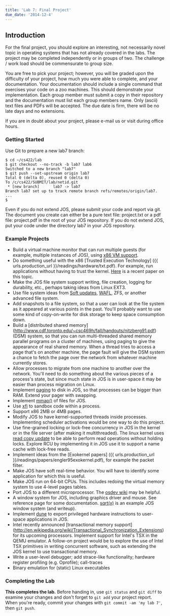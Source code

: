 ```yaml
---
title: 'Lab 7: Final Project'
due_date: '2014-12-4'
---
```


Introduction
------------

For the final project,
you should explore an interesting,
not necessarily novel topic in operating systems
that has not already covered in the labs.
The project may be completed independently or in groups of two.
The challenge / work load should be commensurate to group size.

You are free to pick your project;
however, you will be graded upon the difficulty of your project,
how much you were able to complete,
and your documentation.
Your documentation should include a single command
that exercises your code on a zoo machines.
This should demonstrate your implementation.
Each group member must submit a copy in their repository
and the documentation must list each group members name.
Only (ascii) text files and PDFs will be accepted.
The due date is firm, there will be no late days and no extensions.

If you are in doubt about your project,
please e-mail us or visit during office hours.

### Getting Started

Use Git to prepare a new lab7 branch:

```lang-sh
$ cd ~/cs422/lab
$ git checkout --no-track -b lab7 lab6
Switched to a new branch "lab7"
$ git push --set-upstream origin lab7
Total 0 (delta 0), reused 0 (delta 0)
To /c/cs422/SUBMIT/lab/netid.git
 * [new branch]      lab7 -> lab7
Branch lab7 set up to track remote branch refs/remotes/origin/lab7.
...
$
```

Even if you do not extend JOS,
please submit your code and report via git.
The document you create can either be a pure text file:
project.txt
or a pdf file: project.pdf
in the root of your JOS repository.
If you do not extend JOS,
put your code under the directory lab7 in your JOS repository.

### Example Projects

- Build a virtual machine monitor that can run multiple guests
  (for example, multiple instances of JOS), using
  [x86 VM support](http://wiki.osdev.org/VMX).
- Do something useful with the x86
  [Trusted Execution Technology]
  ({{ urls.production_url }}/readings/hardware/txt.pdf).
  For example, run applications without having to trust the kernel.
  [Here](https://www.usenix.org/system/files/conference/osdi12/osdi12-final-51.pdf)
   is a recent paper on this topic.
- Make the JOS file system support writing, file creation,
  logging for durability, etc., perhaps taking ideas from Linux EXT3.
- Use file system ideas from
  [Soft updates](http://www.ece.cmu.edu/~ganger/papers/osdi94.pdf),
  [WAFL](https://ng.gnunet.org/sites/default/files/10.1.1.40.3691.pdf),
  ZFS, or another advanced file system.
- Add snapshots to a file system, so that a user can look at the file system
  as it appeared at various points in the past.
  You'll probably want to use some kind of copy-on-write for disk storage
  to keep space consumption down.
- Build a [distributed shared memory]
  (http://www.cdf.toronto.edu/~csc469h/fall/handouts/nitzberg91.pdf)
  (DSM) system,
  so that you can run multi-threaded shared memory parallel programs
  on a cluster of machines,
  using paging to give the appearance of real shared memory.
  When a thread tries to access a page that's on another machine,
  the page fault will give the DSM system a chance
  to fetch the page over the network from whatever machine currently stores.
- Allow processes to migrate from one machine to another over the network.
  You'll need to do something about the various pieces of a process's state,
  but since much state in JOS is in user-space it may be easier
  than process migration on Linux.
- Implement [paging](http://en.wikipedia.org/wiki/Paging)
  to disk in JOS, so that processes can be bigger than RAM.
  Extend your pager with swapping.
- Implement
  [mmap()](http://en.wikipedia.org/wiki/Mmap)  of files for JOS.
- Use [xfi](http://static.usenix.org/event/osdi06/tech/erlingsson.html)
   to sandbox code within a process.
- Support x86 2MB or 4MB pages.
- Modify JOS to have kernel-supported threads inside processes.
  Implementing scheduler activations would be one way to do this project.
- Use fine-grained locking or lock-free concurrency in JOS in the kernel
  or in the file server (after making it multithreaded).
  The linux kernel uses
  [read copy update](http://en.wikipedia.org/wiki/Read-copy-update)
  to be able to perform
  read operations without holding locks.
  Explore RCU by implementing it in JOS use it
  to support a name cache with lock-free reads.
- Implement ideas from the [Exokernel papers]
  ({{ urls.production_url }}/readings/papers/engler95exokernel.pdf),
  for example the packet filter.
- Make JOS have soft real-time behavior.
  You will have to identify some application for which this is useful.
- Make JOS run on 64-bit CPUs.
  This includes redoing the virtual memory system to use 4-level pages tables.
- Port JOS to a different microprocessor.
  The [osdev wiki](http://wiki.osdev.org/Main_Page) may be helpful.
- A window system for JOS, including graphics driver and mouse.
  See reference page for some documentation.
  [sqrt(x)](http://web.mit.edu/amdragon/www/pubs/sqrtx-6.828.html)
  is an example JOS window system (and writeup).
- Implement [dune](https://www.usenix.org/system/files/conference/osdi12/osdi12-final-117.pdf)
  to export privileged hardware instructions
  to user-space applications in JOS.
- Intel recently announced
  [transactional memory support]
  (http://en.wikipedia.org/wiki/Transactional_Synchronization_Extensions)
  for its upcoming processors.
  Implement support for Intel's TSX in the QEMU emulator.
  A follow-on project would be to explore the use of Intel TSX primitives
  in writing concurrent software, such as extending the JOS kernel
  to use transactional memory.
- Write a user-level debugger; add strace-like functionality;
  hardware register profiling (e.g. Oprofile); call-traces
- Binary emulation for (static) Linux executables

### Completing the Lab

**This completes the lab.**
Before handing in, use `git status` and `git diff`
to examine your changes
and don't forget to `git add` your project report.
When you're ready,
commit your changes with `git commit -am 'my lab 7'`,
then `git push`.
